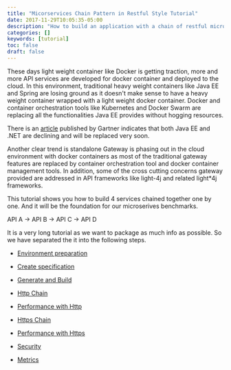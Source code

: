 ```yaml
---
title: "Micorservices Chain Pattern in Restful Style Tutorial"
date: 2017-11-29T10:05:35-05:00
description: "How to build an application with a chain of restful microservices"
categories: []
keywords: [tutorial]
toc: false
draft: false
---
```


These days light weight container like Docker is getting traction, more and more 
API services are developed for docker container and deployed to the cloud. In this
environment, traditional heavy weight containers like Java EE and Spring are 
losing ground as it doesn't make sense to have a heavy weight container wrapped 
with a light weight docker container. Docker and container orchestration tools 
like Kubernetes and Docker Swarm are replacing all the functionalities Java EE 
provides without hogging resources.

There is an [article](https://www.gartner.com/doc/reprints?id=1-3N8E378&ct=161205&st=sb) 
published by Gartner indicates that both Java EE and .NET are declining and will
be replaced very soon. 


Another clear trend is standalone Gateway is phasing out in the cloud environment 
with docker containers as most of the traditional gateway features are replaced 
by container orchestration tool and docker container management tools. In addition, 
some of the cross cutting concerns gateway provided are addressed in API frameworks
like light-4j and related light*4j frameworks.


This tutorial shows you how to build 4 services chained together one by one. And it will
be the foundation for our microserives benchmarks.

API A -> API B -> API C -> API D

It is a very long tutorial as we want to package as much info as possible. So we have
separated the it into the following steps. 

* [Environment preparation][]

* [Create specification][]

* [Generate and Build][]

* [Http Chain][]

* [Performance with Http][]

* [Https Chain][]

* [Performance with Https][]

* [Security][]

* [Metrics][]

[Environment preparation]: /tutorial/rest/swagger/ms-chain/preparation/
[Create specification]: /tutorial/rest/swagger/ms-chain/specification/
[Generate and Build]: /tutorial/rest/swagger/ms-chain/generation/
[Http Chain]: /tutorial/rest/swagger/ms-chain/httpchain/
[Https Chain]: /tutorial/rest/swagger/ms-chain/httpschain/
[Security]: /tutorial/rest/swagger/ms-chain/security/
[Metrics]: /tutorial/rest/swagger/ms-chain/metrics/
[Performance with Http]:  /tutorial/rest/swagger/ms-chain/httpperf/
[Performance with Https]: /tutorial/rest/swagger/ms-chain/httpsperf/


